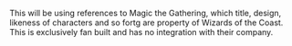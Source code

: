 This will be using references to Magic the Gathering, which title, design, likeness of characters and so fortg are property of Wizards of the Coast. This is exclusively fan built and has no integration with their company.
